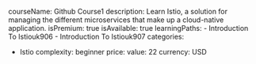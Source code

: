   courseName: Github Course1
  description: Learn Istio, a solution for managing the different microservices that make up a cloud-native application.
  isPremium: true
  isAvailable: true
  learningPaths:
    - Introduction To Istiouk906
    - Introduction To Istiouk907
  categories:
  - Istio
  complexity: beginner
  price:
    value: 22
    currency: USD
